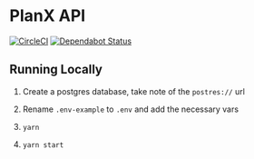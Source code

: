 # PlanX API

[![CircleCI](https://circleci.com/gh/theopensystemslab/planx-api/tree/master.svg?style=svg&circle-token=474d22fe8ebb2b15b3efe0eab5a23d41875e3cf8)](https://circleci.com/gh/theopensystemslab/planx-api/tree/master) [![Dependabot Status](https://api.dependabot.com/badges/status?host=github&repo=theopensystemslab/planx-api)](https://dependabot.com)

## Running Locally

1. Create a postgres database, take note of the `postres://` url

2. Rename `.env-example` to `.env` and add the necessary vars

3. `yarn`

4. `yarn start`
